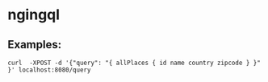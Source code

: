 # ngingql

## Examples:
```curl  -XPOST -d '{"query": "{ allPlaces { id name country zipcode } }" }' localhost:8080/query```
